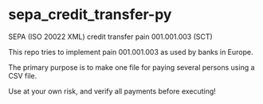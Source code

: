 # sepa_credit_transfer-py

SEPA (ISO 20022 XML) credit transfer pain 001.001.003 (SCT)

This repo tries to implement pain 001.001.003 as used by banks in Europe.

The primary purpose is to make one file for paying several persons using a CSV file.

Use at your own risk, and verify all payments before executing!
